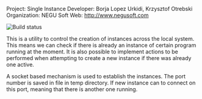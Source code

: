 ﻿Project: Single Instance
Developer: Borja Lopez Urkidi, Krzysztof Otrebski
Organization: NEGU Soft
Web: http://www.negusoft.com

![Build status](https://travis-ci.org/otros-systems/Single-Instance.svg?branch=master "Build status")


This is a utility to control the creation of instances across the local system. This means we can check if there is already an instance of certain program running at the moment. It is also possible to implement actions to be performed when attempting to create a new instance if there was already one active.

A socket based mechanism is used to establish the instances. The port number is saved in file in temp directory. If new instance can to
connect on this port, meaning that there is another one running.
